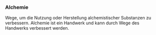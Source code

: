 ### Alchemie

Wege, um die Nutzung oder Herstellung alchemistischer Substanzen zu verbessern. Alchemie ist ein Handwerk und kann
durch Wege des Handwerks verbessert werden.
